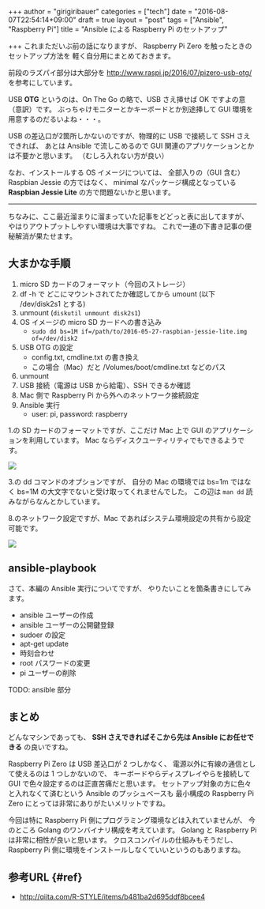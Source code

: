 +++
author = "girigiribauer"
categories = ["tech"]
date = "2016-08-07T22:54:14+09:00"
draft = true
layout = "post"
tags = ["Ansible", "Raspberry Pi"]
title = "Ansible による Raspberry Pi のセットアップ"

+++
これまただいぶ前の話になりますが、
Raspberry Pi Zero を触ったときのセットアップ方法を
軽く自分用にまとめておきます。

前段のラズパイ部分は大部分を <http://www.raspi.jp/2016/07/pizero-usb-otg/> を参考にしています。

USB **OTG** というのは、On The Go の略で、USB さえ挿せば OK ですよの意（意訳）です。
ぶっちゃけモニターとかキーボードとか別途挿して GUI 環境を用意するのだるいよね・・・。

USB の差込口が2箇所しかないのですが、物理的に USB で接続して SSH さえできれば、
あとは Ansible で流しこめるので GUI 関連のアプリケーションとかは不要かと思います。
（むしろ入れない方が良い）

なお、インストールする OS イメージについては、
全部入りの（GUI 含む） Raspbian Jessie の方ではなく、
minimal なパッケージ構成となっている **Raspbian Jessie Lite** の方で問題ないかと思います。

---

ちなみに、ここ最近溜まりに溜まっていた記事をどどっと表に出してますが、
やはりアウトプットしやすい環境は大事ですね。
これで一連の下書き記事の便秘解消が果たせます。



## 大まかな手順

1. micro SD カードのフォーマット（今回のストレージ）
2. df -h で どこにマウントされてたか確認してから umount (以下 /dev/disk2s1 とする)
3. unmount (`diskutil unmount disk2s1`)
4. OS イメージの micro SD カードへの書き込み
	* `sudo dd bs=1M if=/path/to/2016-05-27-raspbian-jessie-lite.img of=/dev/disk2`
5. USB OTG の設定
	* config.txt, cmdline.txt の書き換え
	* この場合（Mac）だと /Volumes/boot/cmdline.txt などのパス
6. unmount
7. USB 接続（電源は USB から給電）、SSH できるか確認
8. Mac 側で Raspberry Pi から外へのネットワーク接続設定
9. Ansible 実行
	* user: pi, password: raspberry

1.の SD カードのフォーマットですが、ここだけ Mac 上で GUI のアプリケーションを利用しています。
Mac ならディスクユーティリティでもできるようです。

![][1]

3.の dd コマンドのオプションですが、
自分の Mac の環境では bs=1m ではなく bs=1M の大文字でないと受け取ってくれませんでした。
この辺は `man dd` 読みながらなんとかしています。

8.のネットワーク設定ですが、Mac であればシステム環境設定の共有から設定可能です。

![][2]



## ansible-playbook

さて、本編の Ansible 実行についてですが、
やりたいことを箇条書きにしてみます。

* ansible ユーザーの作成
* ansible ユーザーの公開鍵登録
* sudoer の設定
* apt-get update
* 時刻合わせ
* root パスワードの変更
* pi ユーザーの削除

TODO: ansible 部分



## まとめ

どんなマシンであっても、 **SSH さえできればそこから先は Ansible にお任せできる** の良いですね。

Raspberry Pi Zero は USB 差込口が 2 つしかなく、
電源以外に有線の通信として使えるのは 1 つしかないので、
キーボードやらディスプレイやらを接続して GUI で色々設定するのは正直苦痛だと思います。
セットアップ対象の方に色々と入れなくて済むという Ansible のプッシュベースも
最小構成の Raspberry Pi Zero にとっては非常にありがたいメリットですね。

今回は特に Raspberry Pi 側にプログラミング環境などは入れていませんが、
今のところ Golang のワンバイナリ構成を考えています。
Golang と Raspberry Pi は非常に相性が良いと思います。
クロスコンパイルの仕組みもそうだし、 Raspberry Pi 側に環境をインストールしなくていいというのもありますね。

 [1]: /img/2016/09/raspi01.png
 [2]: /img/2016/09/raspi02.png

## 参考URL {#ref}

* <http://qiita.com/R-STYLE/items/b481ba2d695ddf8bcee4>

